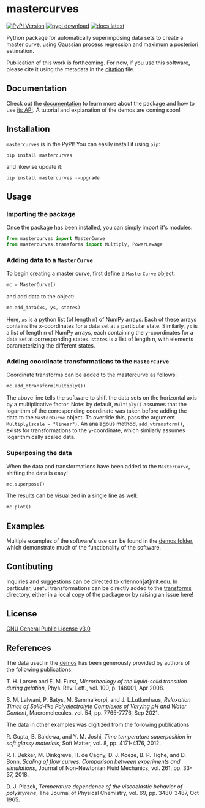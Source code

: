 [pypi-image]: https://badge.fury.io/py/mastercurves.svg
[pypi-url]: https://pypi.org/project/mastercurves/
[pypi-download]: https://static.pepy.tech/personalized-badge/mastercurves?period=total&units=international_system&left_color=grey&right_color=brightgreen&left_text=downloads
[docs-image]: https://img.shields.io/badge/docs-latest-blue
[docs-url]: https://krlennon-mastercurves.readthedocs.io/en/latest/#

# mastercurves

[![PyPI Version][pypi-image]][pypi-url] [![pypi download][pypi-download]][pypi-url] [![docs latest][docs-image]][docs-url]

Python package for automatically superimposing data sets to create a master curve, using Gaussian process regression and maximum a posteriori estimation. 

Publication of this work is forthcoming. For now, if you use this software, please cite it using the metadata in the [citation](https://github.com/krlennon/mastercurves/blob/main/CITATION.cff) file.

## Documentation

Check out the [documentation](http://krlennon-mastercurves.rtfd.io/) to learn more about the package and how to use [its API](https://krlennon-mastercurves.readthedocs.io/en/latest/mastercurve.html). A tutorial and explanation of the demos are coming soon!

## Installation

`mastercurves` is in the PyPI! You can easily install it using `pip`:

```
pip install mastercurves
```

and likewise update it:

```
pip install mastercurves --upgrade
```

## Usage

### Importing the package

Once the package has been installed, you can simply import it's modules:

```python
from mastercurves import MasterCurve
from mastercurves.transforms import Multiply, PowerLawAge
```

### Adding data to a `MasterCurve`

To begin creating a master curve, first define a `MasterCurve` object:

```python
mc = MasterCurve()
```

and add data to the object:

```python
mc.add_data(xs, ys, states)
```

Here, `xs` is a python list (of length n) of NumPy arrays. Each of these arrays contains the x-coordinates for a data set at a particular state. Similarly, `ys` is a list of length n of NumPy arrays, each containing the y-coordinates for a data set at corresponding states. `states` is a list of length n, with elements parameterizing the different states.

### Adding coordinate transformations to the `MasterCurve`

Coordinate transforms can be added to the mastercurve as follows:

```python
mc.add_htransform(Multiply())
```

The above line tells the software to shift the data sets on the horizontal axis by a multiplicative factor. Note: by default, `Multiply()` assumes that the logarithm of the corresponding coordinate was taken before adding the data to the `MasterCurve` object. To override this, pass the argument `Multiply(scale = "linear")`. An analagous method, `add_vtransform()`, exists for transformations to the y-coordinate, which similarly assumes logarithmically scaled data.

### Superposing the data

When the data and transformations have been added to the `MasterCurve`, shifting the data is easy!

```python
mc.superpose()
```

The results can be visualized in a single line as well:

```python
mc.plot()
```

## Examples

Multiple examples of the software's use can be found in the [demos folder](https://github.com/krlennon/mastercurves/tree/main/demos), which demonstrate much of the functionality of the software.

## Contibuting

Inquiries and suggestions can be directed to krlennon[at]mit.edu. In particular, useful transformations can be directly added to the [transforms](https://github.com/krlennon/mastercurves/tree/main/mastercurves/transforms) directory, either in a local copy of the package or by raising an issue here!

## License

[GNU General Public License v3.0](https://choosealicense.com/licenses/gpl-3.0/)

## References

The data used in the [demos](https://github.com/krlennon/mastercurves/tree/main/demos) has been generously provided by authors of the following publications:

T.  H.  Larsen  and  E.  M.  Furst,  *Microrheology  of  the liquid-solid transition during gelation*, Phys. Rev. Lett., vol. 100, p. 146001, Apr 2008.

S.  M.  Lalwani,  P.  Batys,  M.  Sammalkorpi,  and  J.  L.Lutkenhaus,  *Relaxation  Times  of  Solid-like  Polyelectrolyte Complexes of Varying pH and Water Content*, Macromolecules, vol. 54, pp. 7765-7776, Sep 2021.

The data in other examples was digitized from the following publications:

R. Gupta, B. Baldewa, and Y. M. Joshi, *Time temperature superposition in soft glassy materials*, Soft Matter, vol. 8, pp. 4171-4176, 2012.

R. I. Dekker, M. Dinkgreve, H. de Cagny, D. J. Koeze, B. P. Tighe, and D. Bonn, *Scaling of flow curves: Comparison between experiments and simulations*, Journal of Non-Newtonian Fluid Mechanics, vol. 261, pp. 33-37, 2018.

D. J. Plazek, *Temperature dependence of the viscoelastic  behavior  of  polystyrene*, The Journal of Physical Chemistry, vol. 69, pp. 3480-3487, Oct 1965.

